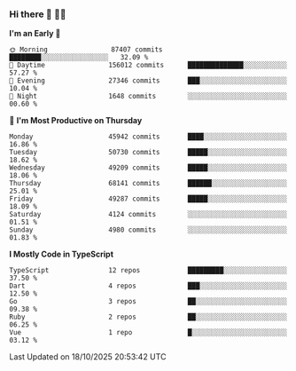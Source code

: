 ### Hi there 👋 🧑‍💻



<!--START_SECTION:waka-->
**I'm an Early 🐤** 

```text
🌞 Morning                87407 commits       ████████░░░░░░░░░░░░░░░░░   32.09 % 
🌆 Daytime                156012 commits      ██████████████░░░░░░░░░░░   57.27 % 
🌃 Evening                27346 commits       ███░░░░░░░░░░░░░░░░░░░░░░   10.04 % 
🌙 Night                  1648 commits        ░░░░░░░░░░░░░░░░░░░░░░░░░   00.60 % 
```
📅 **I'm Most Productive on Thursday** 

```text
Monday                   45942 commits       ████░░░░░░░░░░░░░░░░░░░░░   16.86 % 
Tuesday                  50730 commits       █████░░░░░░░░░░░░░░░░░░░░   18.62 % 
Wednesday                49209 commits       █████░░░░░░░░░░░░░░░░░░░░   18.06 % 
Thursday                 68141 commits       ██████░░░░░░░░░░░░░░░░░░░   25.01 % 
Friday                   49287 commits       █████░░░░░░░░░░░░░░░░░░░░   18.09 % 
Saturday                 4124 commits        ░░░░░░░░░░░░░░░░░░░░░░░░░   01.51 % 
Sunday                   4980 commits        ░░░░░░░░░░░░░░░░░░░░░░░░░   01.83 % 
```


**I Mostly Code in TypeScript** 

```text
TypeScript               12 repos            █████████░░░░░░░░░░░░░░░░   37.50 % 
Dart                     4 repos             ███░░░░░░░░░░░░░░░░░░░░░░   12.50 % 
Go                       3 repos             ██░░░░░░░░░░░░░░░░░░░░░░░   09.38 % 
Ruby                     2 repos             ██░░░░░░░░░░░░░░░░░░░░░░░   06.25 % 
Vue                      1 repo              █░░░░░░░░░░░░░░░░░░░░░░░░   03.12 % 
```




 Last Updated on 18/10/2025 20:53:42 UTC
<!--END_SECTION:waka-->


